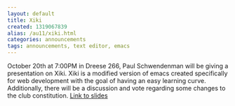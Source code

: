 ```yaml
---
layout: default
title: Xiki
created: 1319067839
alias: /au11/xiki.html
categories: announcements
tags: announcements, text editor, emacs
---
```

October 20th at 7:00PM in Dreese 266, Paul Schwendenman will be giving a presentation on Xiki. Xiki is a modified version of emacs created specifically for web development with the goal of having an easy learning curve. Additionally, there will be a discussion and vote regarding some changes to the club constitution. [Link to slides](https://docs.google.com/present/view?id=0AYhc9WicNcjbZGNiM2dmMjhfMzhjemoybnNkcA&hl=en_US)
